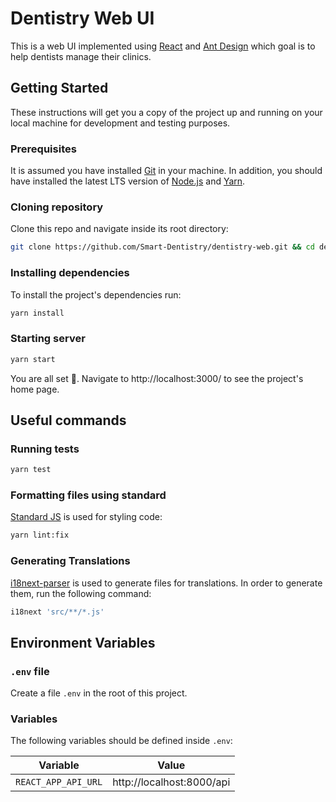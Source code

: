 # Dentistry Web UI

This is a web UI implemented using [React][] and [Ant Design][] which goal is to help dentists manage their clinics.

## Getting Started

These instructions will get you a copy of the project up and running on your local machine for development and testing purposes.

### Prerequisites

It is assumed you have installed [Git][] in your machine.
In addition, you should have installed the latest LTS version of [Node.js][] and [Yarn][].


### Cloning repository

Clone this repo and navigate inside its root directory:

```bash
git clone https://github.com/Smart-Dentistry/dentistry-web.git && cd dentistry-web
```

### Installing dependencies

To install the project's dependencies run:

```bash
yarn install
```

### Starting server

```bash
yarn start
```

You are all set 🎉. Navigate to http://localhost:3000/ to see the project's home page.

## Useful commands

### Running tests

```bash
yarn test
```

### Formatting files using standard

[Standard JS][] is used for styling code:

```bash
yarn lint:fix
```

### Generating Translations

[i18next-parser][] is used to generate files for translations.
In order to generate them, run the following command:

```bash
i18next 'src/**/*.js'
```

## Environment Variables

### `.env` file

Create a file `.env` in the root of this project.

### Variables

The following variables should be defined inside `.env`:

|         Variable       |             Value           |
| ---------------------- | --------------------------- |
|`REACT_APP_API_URL`     | http://localhost:8000/api   |


[Ant Design]: https://ant.design/
[Git]: https://git-scm.com/downloads
[i18next-parser]: https://github.com/i18next/i18next-parser
[Node.js]: https://nodejs.org/en/
[React]: https://reactjs.org/
[Standard JS]: https://standardjs.com/
[Yarn]: https://classic.yarnpkg.com/en/docs/install/
